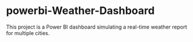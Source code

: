 # powerbi-Weather-Dashboard
This project is a Power BI dashboard simulating a real-time weather report for multiple cities.
